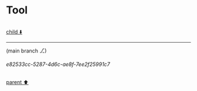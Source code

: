 # Tool

```python

```

[child ⬇️](#e82533cc-5287-4d6c-ae8f-7ee2f25991c7)

---

(main branch ⎇)
###### e82533cc-5287-4d6c-ae8f-7ee2f25991c7
[parent ⬆️](#c4ea14ab-f4b7-4ef7-9af4-fb93e8124ea1)
